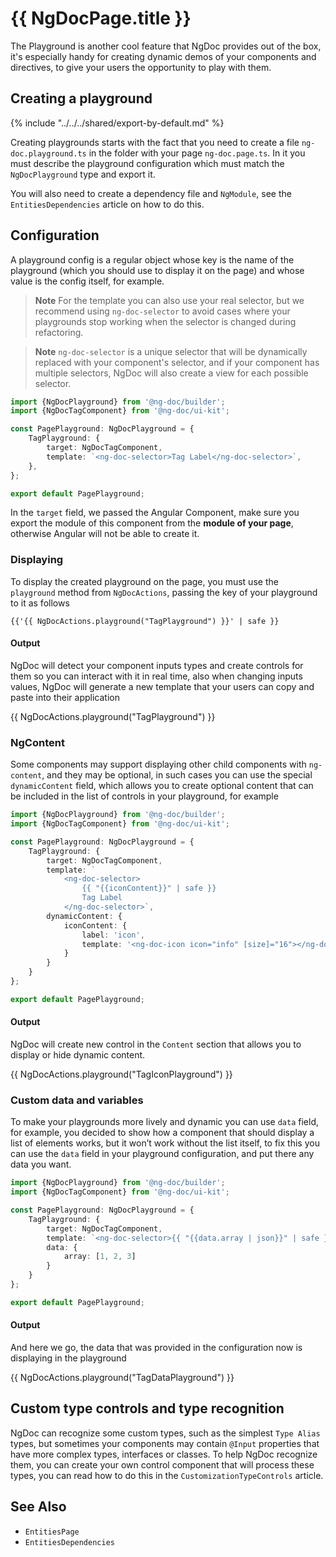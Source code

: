 # {{ NgDocPage.title }}

The Playground is another cool feature that NgDoc provides out of the box, it's especially handy for
creating dynamic demos of your components and directives, to give your users the opportunity to play
with them.

## Creating a playground

{% include "../../../shared/export-by-default.md" %}

Creating playgrounds starts with the fact that you need to create a file `ng-doc.playground.ts` in
the folder with your page `ng-doc.page.ts`. In it you must describe the playground configuration
which must match the `NgDocPlayground` type and export it.

You will also need to create a dependency file and `NgModule`, see the `EntitiesDependencies`
article on how to do this.

## Configuration

A playground config is a regular object whose key is the name of the playground (which you should
use to display it on the page) and whose value is the config itself, for example.

> **Note**
> For the template you can also use your real selector, but we recommend using `ng-doc-selector` to
> avoid cases where your playgrounds stop working when the selector is changed during refactoring.

> **Note**
> `ng-doc-selector` is a unique selector that will be dynamically replaced with your component's
> selector, and if your component has multiple selectors, NgDoc will also create a view for each
> possible selector.

```typescript
import {NgDocPlayground} from '@ng-doc/builder';
import {NgDocTagComponent} from '@ng-doc/ui-kit';

const PagePlayground: NgDocPlayground = {
	TagPlayground: {
		target: NgDocTagComponent,
		template: `<ng-doc-selector>Tag Label</ng-doc-selector>`,
	},
};

export default PagePlayground;
```

In the `target` field, we passed the Angular Component, make sure you export the module of this
component from the **module of your page**, otherwise Angular will not be able to create it.

### Displaying

To display the created playground on the page, you must use the `playground` method
from `NgDocActions`,
passing the key of your playground to it as follows

```twig
{{'{{ NgDocActions.playground("TagPlayground") }}' | safe }}
```

#### Output

NgDoc will detect your component inputs types and create controls for them so you can interact with
it in real time, also when changing inputs values, NgDoc will generate a new template that your
users can copy and paste into their application

{{ NgDocActions.playground("TagPlayground") }}

### NgContent

Some components may support displaying other child components with `ng-content`, and they may be
optional, in such cases you can use the special `dynamicContent` field, which allows you to create
optional
content that can be included in the list of controls in your playground, for example

```typescript
import {NgDocPlayground} from '@ng-doc/builder';
import {NgDocTagComponent} from '@ng-doc/ui-kit';

const PagePlayground: NgDocPlayground = {
	TagPlayground: {
		target: NgDocTagComponent,
		template: `
			<ng-doc-selector>
				{{ "{{iconContent}}" | safe }}
				Tag Label
			</ng-doc-selector>`,
		dynamicContent: {
			iconContent: {
				label: 'icon',
				template: '<ng-doc-icon icon="info" [size]="16"></ng-doc-icon>'
			}
		}
	}
};

export default PagePlayground;
```

#### Output

NgDoc will create new control in the `Content` section that allows you to display or hide dynamic
content.

{{ NgDocActions.playground("TagIconPlayground") }}

### Custom data and variables

To make your playgrounds more lively and dynamic you can use `data` field,
for example, you decided to show how a component that should display a list of elements works, but
it won’t work without the list itself, to fix this you can use the `data` field in your playground
configuration,
and put there any data you want.

```typescript
import {NgDocPlayground} from '@ng-doc/builder';
import {NgDocTagComponent} from '@ng-doc/ui-kit';

const PagePlayground: NgDocPlayground = {
	TagPlayground: {
		target: NgDocTagComponent,
		template: `<ng-doc-selector>{{ "{{data.array | json}}" | safe }}</ng-doc-selector>`,
		data: {
			array: [1, 2, 3]
		}
	}
};

export default PagePlayground;
```

#### Output

And here we go, the data that was provided in the configuration now is displaying in the playground

{{ NgDocActions.playground("TagDataPlayground") }}

## Custom type controls and type recognition

NgDoc can recognize some custom types, such as the simplest `Type Alias` types, but sometimes your
components may contain `@Input` properties that have more complex types, interfaces or classes.
To help NgDoc recognize them, you can create your own control component that will process these types,
you can read how to do this in the `CustomizationTypeControls` article.

## See Also

- `EntitiesPage`
- `EntitiesDependencies`
